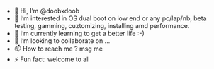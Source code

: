 - 👋 Hi, I’m @doobxdoob
- 👀 I’m interested in OS dual boot on low end or any pc/lap/nb, beta testing, gamming, cuztomizing, installing amd performance.
- 🌱 I’m currently learning to get a better life :-)
- 💞️ I’m looking to collaborate on ...
- 📫 How to reach me ? msg me
- ⚡ Fun fact: welcome to all

<!---
doobxdoob/doobxdoob is a ✨ special vvip ✨ repository because its `README.md` (this file) appears on GitHub profile.
--->
